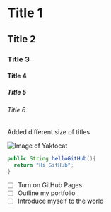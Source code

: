 # Title 1
## Title 2
### Title 3
#### Title 4
##### Title 5
###### Title 6

Added different size of titles

![Image of Yaktocat](https://octodex.github.com/images/yaktocat.png)

```java
public String helloGitHub(){
  return "Hi GitHub";
}
```

- [ ] Turn on GitHub Pages
- [ ] Outline my portfolio
- [ ] Introduce myself to the world
